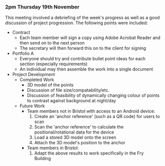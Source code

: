### 2pm Thursday 19th November

This meeting involved a debriefing of the week's progress as well as a good discussion of project progression. The following points were included:

* Contract
  * Each team member will sign a copy using Adobe Acrobat Reader and then send on to the next person
  * The secretary will then forward this on to the client for signing
* Portfolio A
  * Everyone should try and contribute bullet point ideas for each section (especially requirements)
  * An individual may then assemble the work into a single document
* Project Development
  * Completed Work
    * 3D model of the points
    * Discussion of file size/compatability/etc.
    * Discussion of feasibility of dynamically changing colour of points to contrast against background at night/day
  * Future Work
    * Team members not in Bristol with access to an Android device:
      1. Create an 'anchor reference' (such as a QR code) for users to scan
      1. Scan the 'anchor reference' to calculate the positional/rotational data for the device 
      1. Load a stored 3D model onto the screen
      1. Attach the 3D model's position to the anchor
    * Team members in Bristol:
      1. Adapt the above results to work specifically in the Fry Building
